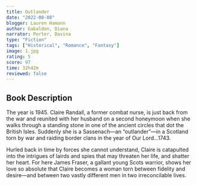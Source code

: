 ```yaml
---
title: Outlander
date: "2022-08-08"
blogger: Lauren Hamann
author: Gabaldon, Diana
narrator: Porter, Davina
type: "Fiction"
tags: ["Historical", "Romance", "Fantasy"]
image: 1.jpg
rating: 5
score: 97
time: 32h42m
reviewed: false
---
```


## Book Description

The year is 1945. Claire Randall, a former combat nurse, is just back from the war and reunited with her husband on a second honeymoon when she walks through a standing stone in one of the ancient circles that dot the British Isles. Suddenly she is a Sassenach—an “outlander”—in a Scotland torn by war and raiding border clans in the year of Our Lord...1743.

Hurled back in time by forces she cannot understand, Claire is catapulted into the intrigues of lairds and spies that may threaten her life, and shatter her heart. For here James Fraser, a gallant young Scots warrior, shows her love so absolute that Claire becomes a woman torn between fidelity and desire—and between two vastly different men in two irreconcilable lives.
